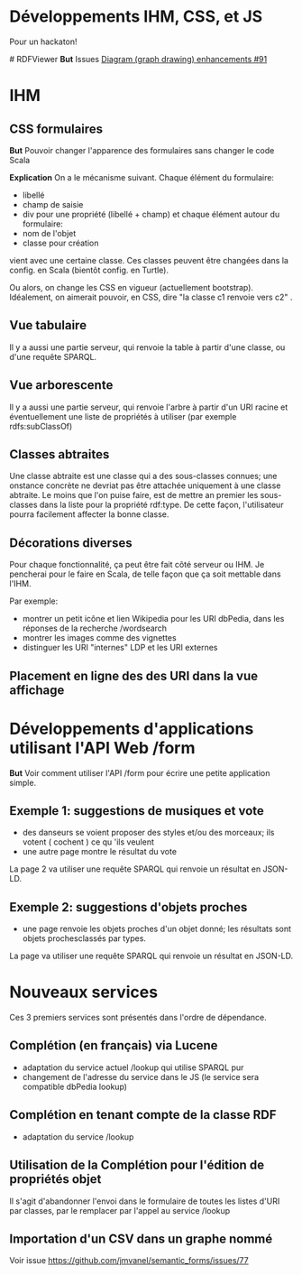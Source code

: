 Développements IHM, CSS, et JS
==============================

Pour un hackaton!

# RDFViewer
**But**
Issues 
[Diagram (graph drawing) enhancements #91](https://github.com/jmvanel/semantic_forms/issues/91)

# IHM
## CSS formulaires

**But**
Pouvoir changer l'apparence des formulaires sans changer le code Scala 

**Explication**
On a le mécanisme suivant. Chaque élément du formulaire:

- libellé
- champ de saisie
- div pour une propriété (libellé + champ)
et chaque élément autour du formulaire:
- nom de l'objet
- classe pour création

vient avec une certaine classe.
Ces classes peuvent être changées dans la config. en Scala (bientôt config. en Turtle).

Ou alors, on change les CSS en vigueur (actuellement bootstrap).
Idéalement, on aimerait pouvoir, en CSS, dire "la classe c1 renvoie vers c2" .

## Vue tabulaire
Il y a aussi une partie serveur, qui renvoie la table à partir d'une classe, ou d'une requête SPARQL.
## Vue arborescente
Il y a aussi une partie serveur, qui renvoie l'arbre à partir d'un URI racine et éventuellement une liste de propriétés à utiliser (par exemple rdfs:subClassOf)

## Classes abtraites
Une classe abtraite est une classe qui a des sous-classes connues; une onstance concrète ne devriat pas être attachée uniquement à une classe abtraite.
Le moins que l'on puise faire, est de mettre an premier les sous-classes dans la liste pour la propriété rdf:type.
De cette façon, l'utilisateur pourra facilement affecter la bonne classe.

## Décorations diverses
Pour chaque fonctionnalité, ça peut être fait côté serveur ou IHM.
Je pencherai pour le faire en Scala, de telle façon que ça soit mettable dans l'IHM.
 
Par exemple:
- montrer un petit icône et lien Wikipedia pour les URI dbPedia, dans les réponses de la recherche /wordsearch
- montrer les images  comme des vignettes
- distinguer les URI "internes" LDP et les URI externes
## Placement en ligne des des URI dans la vue affichage
 
# Développements d'applications utilisant l'API Web /form

**But**
Voir comment utiliser l'API /form pour écrire une petite application simple.

## Exemple 1: suggestions de musiques et vote
- des danseurs se voient proposer des styles et/ou des morceaux; ils votent ( cochent ) ce qu 'ils veulent
- une autre page montre le résultat du vote

La page 2 va utiliser une requête SPARQL qui renvoie un résultat en JSON-LD.

## Exemple 2: suggestions d'objets proches
- une page renvoie les objets proches d'un objet donné; les résultats sont objets prochesclassés par types.

La page va utiliser une requête SPARQL qui renvoie un résultat en JSON-LD.

# Nouveaux services

Ces 3 premiers services sont présentés dans l'ordre de dépendance.

## Complétion (en français) via Lucene
- adaptation du service actuel /lookup qui utilise SPARQL pur
- changement de l'adresse du service dans le JS (le service sera compatible dbPedia lookup)
## Complétion en tenant compte de la classe RDF
- adaptation du service /lookup
## Utilisation de la Complétion pour l'édition de propriétés objet
Il s'agit d'abandonner l'envoi dans le formulaire de toutes les listes d'URI par classes, par le remplacer par l'appel au service /lookup
## Importation d'un CSV dans un graphe nommé
Voir issue
https://github.com/jmvanel/semantic_forms/issues/77

